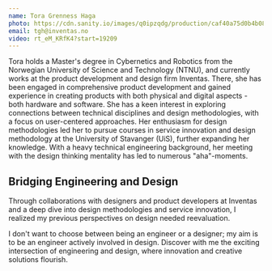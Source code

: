 ```yaml
---
name: Tora Grenness Haga
photo: https://cdn.sanity.io/images/q0ipzqdg/production/caf40a75d0b4b080ed2eb042419a903bc5ec04e9-1080x720.png
email: tgh@inventas.no
video: rt_eM_KRfK4?start=19209
---
```


Tora holds a Master's degree in Cybernetics and Robotics from the Norwegian University of Science and Technology (NTNU), and currently works at the product development and design firm Inventas. There, she has been engaged in comprehensive product development and gained experience in creating products with both physical and digital aspects - both hardware and software. She has a keen interest in exploring connections between technical disciplines and design methodologies, with a focus on user-centered approaches. Her enthusiasm for design methodologies led her to pursue courses in service innovation and design methodology at the University of Stavanger (UiS), further expanding her knowledge. With a heavy technical engineering background, her meeting with the design thinking mentality has led to numerous "aha"-moments.

## Bridging Engineering and Design

Through collaborations with designers and product developers at Inventas and a deep dive into design methodologies and service innovation, I realized my previous perspectives on design needed reevaluation.

I don't want to choose between being an engineer or a designer; my aim is to be an engineer actively involved in design. Discover with me the exciting intersection of engineering and design, where innovation and creative solutions flourish.
